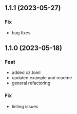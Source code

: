 ## 1.1.1 (2023-05-27)

### Fix

- bug fixes

## 1.1.0 (2023-05-18)

### Feat

- added cz.toml
- updated example and readme
- general refactoring

### Fix

- linting issues

